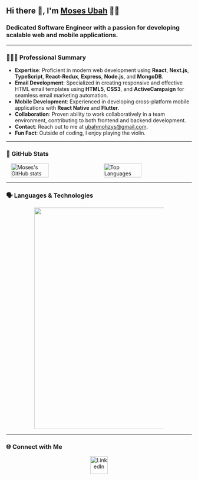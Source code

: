 ## Hi there 👋, I'm [Moses Ubah](https://www.upwork.com/freelancers/~012163040271b5c61c) 👦🏽

### Dedicated Software Engineer with a passion for developing scalable web and mobile applications.

---

### 👨🏽‍💻 Professional Summary
- **Expertise**: Proficient in modern web development using **React**, **Next.js**, **TypeScript**, **React-Redux**, **Express**, **Node.js**, and **MongoDB**.
- **Email Development**: Specialized in creating responsive and effective HTML email templates using **HTML5**, **CSS3**, and **ActiveCampaign** for seamless email marketing automation.
- **Mobile Development**: Experienced in developing cross-platform mobile applications with **React Native** and **Flutter**.
- **Collaboration**: Proven ability to work collaboratively in a team environment, contributing to both frontend and backend development.
- **Contact**: Reach out to me at [ubahmohzys@gmail.com](mailto:ubahmohzys@gmail.com).
- **Fun Fact**: Outside of coding, I enjoy playing the violin.

---

### 🚀 GitHub Stats
<div style="display: flex; justify-content: space-around;">
  <img src="https://github-readme-stats.vercel.app/api?username=mohzys23&count_private=true&show_icons=true&theme=default&hide_border=true" alt="Moses's GitHub stats" width="45%"/>
  <img src="https://github-readme-stats.vercel.app/api/top-langs/?username=mohzys23&layout=compact&theme=default&hide_border=true" alt="Top Languages" width="45%"/>
</div>

---

### 🗣️ Languages & Technologies
<div align="center">
  <img src="https://cr-skills-chart-widget.azurewebsites.net/api/api?username=mohzys23" width="600px" style="max-width: 70%; margin: auto; display: block;"/>
</div>

---

### 🌐 Connect with Me
<div align="center">
  <a href="https://www.linkedin.com/in/mosesubah/" target="_blank">
    <img src="https://github.com/mohzys23/mohzys23/assets/39748749/009db4c0-6d88-4630-a9e9-a18975b0a18c" alt="LinkedIn" width="48" height="48"/>
  </a>
</div>

